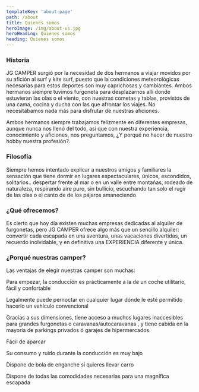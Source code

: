 ```yaml
---
templateKey: 'about-page'
path: /about
title: Quienes somos
heroImage: /img/about-us.jpg
heroHeading: Quienes somos
heading: Quienes somos
---
```


### Historia

JG CAMPER surgió por la necesidad de dos hermanos a viajar movidos por su afición al surf y kite surf, puesto que la condiciones meteorológicas necesarias para estos deportes son muy caprichosas y cambiantes. Ambos hermanos siempre tuvimos furgoneta para desplazarnos allí donde estuvieran las olas o el viento, con nuestras cometas y tablas, provistos de una cama, cocina y ducha con las que afrontar los viajes. No necesitábamos nada más para disfrutar de nuestras aficiones.

Ambos hermanos siempre trabajamos felizmente en diferentes empresas, aunque nunca nos llenó del todo, así que con nuestra experiencia, conocimiento y aficiones, nos preguntamos, ¿Y porqué no hacer de nuestro hobby nuestra profesión?.

### Filosofía

Siempre hemos intentado explicar a nuestros amigos y familiares la sensación que tiene dormir en lugares espectaculares, únicos, escondidos, solitarios.. despertar frente al mar o en un valle entre montañas, rodeado de naturaleza, respirando aire puro, sin bullicio, escuchando tan solo el rugir de las olas o el canto de de los pájaros amaneciendo

### ¿Qué ofrecemos?

Es cierto que hoy día existen muchas empresas dedicadas al alquiler de furgonetas, pero JG CAMPER ofrece algo más que un sencillo alquiler: convertir cada escapada en una aventura, unas vacaciones divertidas, un recuerdo inolvidable, y en definitiva una EXPERIENCIA diferente y única.

### ¿Porqué nuestras camper?

Las ventajas de elegir nuestras camper son muchas:

Para empezar, la conducción es prácticamente a la de un coche utilitario, fácil y confortable

Legalmente puede pernoctar en cualquier lugar dónde le esté permitido hacerlo un vehículo convencional

Gracias a sus dimensiones, tiene acceso a muchos lugares inaccesibles para grandes furgonetas o caravanas/autocaravanas , y tiene cabida en la mayoría de parkings privados ó garajes de hipermercados.

Fácil de aparcar

Su consumo y ruido durante la conducción es muy bajo

Dispone de bola de enganche si quieres llevar carro

Dispone de todas las comodidades necesarias para una magnífica escapada
